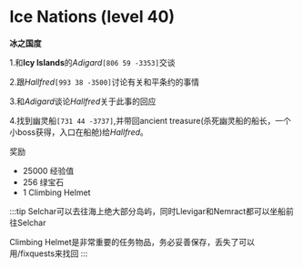 # Ice Nations (level 40)
**冰之国度**

1.和**Icy Islands**的*Adigard*`[806 59 -3353]`交谈

2.跟*Hallfred*`[993 38 -3500]`讨论有关和平条约的事情

3.和*Adigard*谈论*Hallfred*关于此事的回应

4.找到幽灵船`[731 44 -3737]`,并带回ancient treasure(杀死幽灵船的船长，一个小boss获得，入口在船舱)给*Hallfred*。


奖励
+ 25000 经验值
+ 256 绿宝石
+ 1 Climbing Helmet

:::tip
Selchar可以去往海上绝大部分岛屿，同时Llevigar和Nemract都可以坐船前往Selchar

Climbing Helmet是非常重要的任务物品，务必妥善保存，丢失了可以用/fixquests来找回
:::